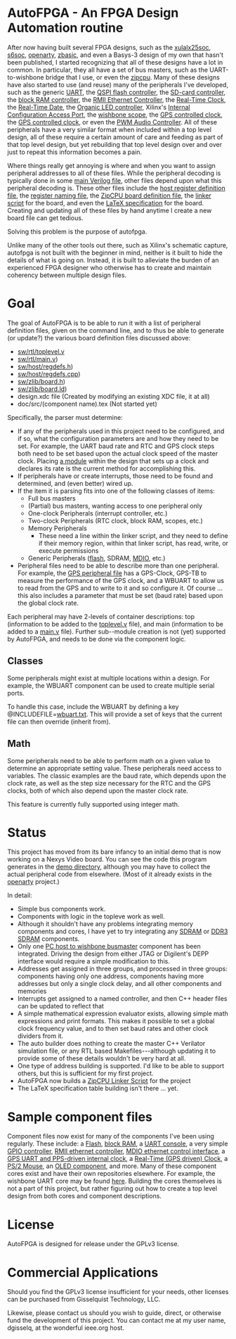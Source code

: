 # AutoFPGA - An FPGA Design Automation routine

After now having built several FPGA designs, such as the
[xulalx25soc](https://github.com/ZipCPU/xulalx25soc),
[s6soc](https://github.com/ZipCPU/s6soc),
[openarty](https://github.com/ZipCPU/openarty),
[zbasic](https://github.com/ZipCPU/zbasic),
and even a Basys-3 design of my own that hasn't been published, I started
recognizing that all of these designs have a lot in common.  In particular, they
all have a set of bus masters, such as the UART-to-wishbone bridge that I use,
or even the [zipcpu](https://github.com/ZipCPU/zipcpu).  Many of these designs
have also started to use (and reuse) many of the peripherals I've developed,
such as
the generic [UART](https://github.com/ZipCPU/wbuart),
the [QSPI flash controller](https://github.com/ZipCPU/qspiflash),
the [SD-card controller](https://github.com/ZipCPU/sdspi),
the [block RAM controller](https://github.com/ZipCPU/openarty/blob/master/rtl/memdev.v),
the [RMII Ethernet Controller](https://github.com/ZipCPU/openarty/blob/master/rtl/enetpackets.v),
the [Real-Time Clock](https://github.com/ZipCPU/rtcclock),
the [Real-Time Date](https://github.com/ZipCPU/rtcclock/blob/master/rtl/rtcdate.v),
the [Organic LED controller](https://github.com/ZipCPU/openarty/blob/master/rtl/wboled.v),
Xilinx's [Internal Configuration Access Port](https://github.com/ZipCPU/wbicapetwo),
the [wishbone scope](https://github.com/ZipCPU/wbscope),
the [GPS controlled clock](https://github.com/ZipCPU/openarty/blob/master/rtl/gpsclock.v),
the [GPS controlled clock](https://github.com/ZipCPU/openarty/blob/master/rtl/gpsclock.v),
or even the [PWM Audio Controller](https://github.com/ZipCPU/wbpwmaudio).
All of these peripherals have a very similar format when included within a
top level design, all of these require a certain amount of care and feeding
as part of that top level design, but yet rebuilding that top level design over
and over just to repeat this information becomes a pain.

Where things really get annoying is where and when you want to assign peripheral
addresses to all of these files.  While the peripheral decoding is typically
done in some [main Verilog file](https://github.com/ZipCPU/openarty/blob/master/rtl/busmaster.v),
other files depend upon what this peripheral decoding is.  These other files
include the [host register definition file](https://github.com/ZipCPU/openarty/blob/master/sw/host/regdefs.h),
the [register naming file](https://github.com/ZipCPU/openarty/blob/master/sw/host/regdefs.cpp),
the [ZipCPU board definition file](https://github.com/ZipCPU/openarty/blob/master/sw/zlib/artyboard.h),
the [linker script](https://github.com/ZipCPU/openarty/blob/master/sw/board/arty.ld) for the board,
and even the [LaTeX specification](https://github.com/ZipCPU/openarty/blob/master/doc/src/spec.tex) for the board.
Creating and updating all of these files by hand anytime I create a new board
file can get tedious.

Solving this problem is the purpose of autofpga.

Unlike many of the other tools out there, such as Xilinx's schematic capture,
autofpga is not built with the beginner in mind, neither is it built to hide
the details of what is going on.  Instead, it is built to alleviate the burden
of an experienced FPGA designer who otherwise has to create and maintain
coherency between multiple design files.

# Goal

The goal of AutoFPGA is to be able to run it with a list of peripheral
definition files, given on the command line, and to thus be able to generate
(or update?) the various board definition files discussed above:

- [sw/rtl/toplevel.v](demo-out/toplevel.v)
- [sw/rtl/main.v](demo-out/main.v))
- [sw/host/regdefs.h](demo-out/regdefs.h))
- [sw/host/regdefs.cpp](demo-out/regdefs.cpp))
- [sw/zlib/board.h](demo-out/board.h))
- [sw/zlib/board.ld](demo-out/board.ld))
- design.xdc file (Created by modifying an existing XDC file, it at all)
- doc/src/(component name).tex (Not started yet)

Specifically, the parser must determine:
- If any of the peripherals used in this project need to be configured, and if so, what the configuration parameters are and how they need to be set.  For example, the UART baud rate and RTC and GPS clock steps both need to be set based upon the actual clock speed of the master clock.  Placing [a module](auto-data/clock.txt) within the design that sets up a clock and declares its rate is the current method for accomplishing this.
- If peripherals have or create interrupts, those need to be found and determined, and (even better) wired up.
- If the item it is parsing fits into one of the following classes of items:
	* Full bus masters
	* (Partial) bus masters, wanting access to one peripheral only
	* One-clock Peripherals (interrupt controller, etc.)
	* Two-clock Peripherals (RTC clock, block RAM, scopes, etc.)
	* Memory Peripherals
		* These need a line within the linker script, and they need to define if their memory region, within that linker script, has read, write, or execute permissions
	* Generic Peripherals ([flash](auto-data/flash.txt), SDRAM, [MDIO](auto-data/mdio.txt), etc.)
- Peripheral files need to be able to describe more than one peripheral.  For example, the [GPS peripheral file](auto-data/gps.txt) has a GPS-Clock, GPS-TB to measure the performance of the GPS clock, and a WBUART to allow us to read from the GPS and to write to it and so configure it.  Of course ... this also includes a parameter that must be set (baud rate) based upon the global clock rate.

Each peripheral may have 2-levels of container descriptions: top (information
to be added to the [toplevel.v](demo-out/toplevel.v) file), and main
(information to be added to a [main.v](demo-out/main.v) file).  Further
sub--module creation is not (yet) supported by AutoFPGA, and needs to be
done via the component logic.

## Classes

Some peripherals might exist at multiple locations within a design.
For example, the WBUART component can be used to create multiple serial ports.

To handle this case, include the WBUART by defining a key
@INCLUDEFILE=[wbuart.txt](auto-data/wbuart.txt).  This will provide a set of
keys that the current file can then override (inherit from).

## Math
Some peripherals need to be able to perform math on a given value to determine
an appropriate setting value.  These peripherals need access to variables.
The classic examples are the baud rate, which depends upon the clock rate,
as well as the step size necessary for the RTC and the GPS clocks, both of which
also depend upon the master clock rate.

This feature is currently fully supported using integer math.

# Status

This project has moved from its bare infancy to an initial demo that is now
working on a Nexys Video board.  You can see the code this program generates
in the [demo directory](demo-out/), although you may have to collect the
actual peripheral code from elsewhere.  (Most of it already exists in the
[openarty](https://github.com/ZipCPU/openarty) project.)

In detail:
- Simple bus components work.
- Components with logic in the topleve work as well.
- Although it shouldn't have any problems integrating memory components and cores, I have yet to try integrating any [SDRAM](https://github.com/ZipCPU/xulalx25soc/blob/master/rtl/wbsdram.v) or [DDR3 SDRAM](http://opencores.org/project,wbddr3) components.
- Only one [PC host to wishbone busmaster](auto-data/wbubus.txt) component has been integrated.  Driving the design from either JTAG or Digilent's DEPP interface would require a simple modification to this.
- Addresses get assigned in three groups, and processed in three groups: components having only one address, components having more addresses but only a single clock delay, and all other components and memories
- Interrupts get assigned to a named controller, and then C++ header files can be updated to reflect that
- A simple mathematical expression evaluator exists, allowing simple math expressions and print formats.  This makes it possible to set a global clock frequency value, and to then set baud rates and other clock dividers from it.
- The auto builder does nothing to create the master C++ Verilator simulation file, or any RTL based Makefiles---although updating it to provide some of these details wouldn't be very hard at all.
- One type of address building is supported.  I'd like to be able to support others, but this is sufficient for my first project.
- AutoFPGA now builds a [ZipCPU Linker Script](demo-out/board.ld) for the project
- The LaTeX specification table building isn't there ... yet.

# Sample component files

Component files now exist for many of the components I've been using regularly.
These include: 
a [Flash](auto-data/flash.txt),
[block RAM](auto-data/bkram.txt),
a [UART console](auto-data/wbuart.txt),
a very simple [GPIO controller](auto-data/gpio.txt),
[RMII ethernet controller](auto-data/enet.txt),
[MDIO ethernet control interface](auto-data/mdio.txt),
a [GPS UART and PPS-driven internal clock](auto-data/gps.txt), 
a [Real-Time (GPS driven) Clock](auto-data/rtcgps.txt),
a [PS/2 Mouse](auto-data/wbmouse.txt),
an [OLED component](auto-data/wboledbw.txt),
and more.
Many of these component cores exist and have their own repositories elsewhere.
For example, the wishbone UART core may be found
[here](https://github.com/ZipCPU/wbuart32).
Building the cores themselves is not a part of this project, but rather
figuring out how to create a top level design from both cores and component
descriptions.

# License

AutoFPGA is designed for release under the GPLv3 license.

# Commercial Applications

Should you find the GPLv3 license insufficient for your needs, other licenses
can be purchased from Gisselquist Technology, LLC.

Likewise, please contact us should you wish to guide, direct, or otherwise
fund the development of this project.  You can contact me at my user name,
dgisselq, at the wonderful ieee.org host.

